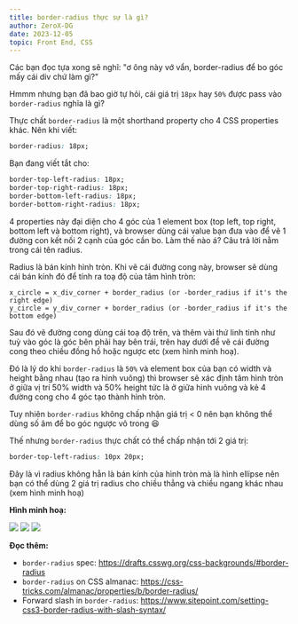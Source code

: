 ```yaml
---
title: border-radius thực sự là gì?
author: ZeroX-DG
date: 2023-12-05
topic: Front End, CSS
---
```


Các bạn đọc tựa xong sẽ nghĩ: "ơ ông này vớ vẩn, border-radius để bo góc mấy cái div chứ làm gì?"

Hmmm nhưng bạn đã bao giờ tự hỏi, cái giá trị `18px` hay `50%` được pass vào `border-radius` nghĩa là gì?

Thực chất `border-radius` là một shorthand property cho 4 CSS properties khác. Nên khi viết:

```css
border-radius: 18px;
```

Bạn đang viết tắt cho:

```css
border-top-left-radius: 18px;
border-top-right-radius: 18px;
border-bottom-left-radius: 18px;
border-bottom-right-radius: 18px;
```

4 properties này đại diện cho 4 góc của 1 element box (top left, top right, bottom left và bottom right), và browser dùng cái value bạn đưa vào để vẽ 1 đường con kết nối 2 cạnh của góc cần bo. Làm thế nào á? Câu trả lời nằm trong cái tên radius.

Radius là bán kính hình tròn. Khi vẽ cái đường cong này, browser sẽ dùng cái bán kính đó để tính ra toạ độ của tâm hình tròn:

```
x_circle = x_div_corner + border_radius (or -border_radius if it's the right edge)
y_circle = y_div_corner + border_radius (or -border_radius if it's the bottom edge)
```

Sau đó vẽ đường cong dùng cái toạ độ trên, và thêm vài thứ linh tinh như tuỳ vào góc là góc bên phải hay bên trái, trên hay dưới để vẽ cái đường cong theo chiều đồng hồ hoặc ngược etc (xem hình minh hoạ).

Đó là lý do khi `border-radius` là `50%` và element box của bạn có width và height bằng nhau (tạo ra hình vuông) thì browser sẽ xác định tâm hình tròn ở giữa vị trí 50% width và 50% height tức là ở giữa hình vuông và kẻ 4 đường cong cho 4 góc tạo thành hình tròn.

Tuy nhiên `border-radius` không chấp nhận giá trị < 0 nên bạn không thể dùng số âm để bo góc ngược vô trong :laughing:

Thế nhưng `border-radius` thực chất có thể chấp nhận tới 2 giá trị:

```css
border-top-left-radius: 10px 20px;
```

Đây là vì radius không hẳn là bán kính của hình tròn mà là hình ellipse nên bạn có thể dùng 2 giá trị radius cho chiều thẳng và chiều ngang khác nhau (xem hình minh hoạ)

**Hình minh hoạ:**

![](img/image1.png)
![](img/image2.png)
![](img/image3.png)

**Đọc thêm:**

- `border-radius` spec:  https://drafts.csswg.org/css-backgrounds/#border-radius
- `border-radius` on CSS almanac: https://css-tricks.com/almanac/properties/b/border-radius/
- Forward slash in `border-radius`: https://www.sitepoint.com/setting-css3-border-radius-with-slash-syntax/


